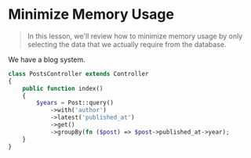 # Minimize Memory Usage

>In this lesson, we'll review how to minimize memory usage by only selecting the data that we actually require from the database.

We have a blog system.

```php
class PostsController extends Controller
{
    public function index()
    {
        $years = Post::query()
            ->with('author')
            ->latest('published_at')
            ->get()
            ->groupBy(fn ($post) => $post->published_at->year);
    }
}

```
